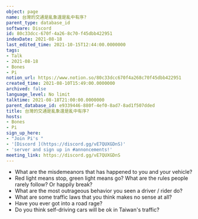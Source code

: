 ```yaml
---
object: page
name: 台灣的交通是亂象還是亂中有序?
parent_type: database_id
software: Discord
id: 80c33dcc-670f-4a26-8c70-f45dbb422951
indexDate: 2021-08-18
last_edited_time: 2021-10-15T12:44:00.0000000
tags:
- Talk
- 2021-08-18
- Bones
- Pi
notion_url: https://www.notion.so/80c33dcc670f4a268c70f45dbb422951
created_time: 2021-08-10T15:49:00.0000000
archived: false
language_level: No limit
talktime: 2021-08-18T21:00:00.0000000
parent_database_id: e9339446-880f-4ef0-8ad7-8ad1f507dded
title: 台灣的交通是亂象還是亂中有序?
hosts:
- Bones
- Pi
sign_up_here:
- "Join Pi's "
- '[Discord ](https://discord.gg/vE7QUXGDnS)'
- 'server and sign up in #annoncements!'
meeting_link: https://discord.gg/vE7QUXGDnS
---
```


   - What are the misdemeanors that has happened to you and your vehicle?
   - Red light means stop, green light means go?
What are the rules people rarely follow? Or happily break?
   - What are the most outrageous behavior you seen a driver / rider do?
   - What are some traffic laws that you think makes no sense at all?
   - Have you ever got into a road rage?
   - Do you think self-driving cars will be ok in Taiwan's traffic?











